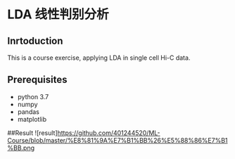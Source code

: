 # LDA 线性判别分析

## Inrtoduction
This is a course exercise, applying LDA in single cell Hi-C data.

## Prerequisites
- python 3.7
- numpy
- pandas
- matplotlib

##Result
![result]https://github.com/401244520/ML-Course/blob/master/%E8%81%9A%E7%B1%BB%26%E5%88%86%E7%B1%BB.png

